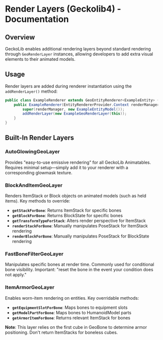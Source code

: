 # Render Layers (Geckolib4) - Documentation

## Overview

GeckoLib enables additional rendering layers beyond standard rendering through `GeoRenderLayer` instances, allowing developers to add extra visual elements to their animated models.

## Usage

Render layers are added during renderer instantiation using the `addRenderLayer()` method:

```java
public class ExampleRenderer extends GeoEntityRenderer<ExampleEntity> {
	public ExampleRenderer(EntityRendererProvider.Context renderManager) {
		super(renderManager, new ExampleEntityModel());
		addRenderLayer(new ExampleGeoRenderLayer(this));
	}
}
```

## Built-In Render Layers

### AutoGlowingGeoLayer

Provides "easy-to-use emissive rendering" for all GeckoLib Animatables. Requires minimal setup—simply add it to your renderer with a corresponding glowmask texture.

### BlockAndItemGeoLayer

Renders ItemStack or Block objects on animated models (such as held items). Key methods to override:

- **`getStackForBone`**: Returns ItemStack for specific bones
- **`getBlockForBone`**: Returns BlockState for specific bones
- **`getTransformTypeForStack`**: Alters render perspective for ItemStack
- **`renderStackForBone`**: Manually manipulates PoseStack for ItemStack rendering
- **`renderBlockForBone`**: Manually manipulates PoseStack for BlockState rendering

### FastBoneFilterGeoLayer

Manipulates specific bones at render time. Commonly used for conditional bone visibility. Important: "reset the bone in the event your condition does not apply."

### ItemArmorGeoLayer

Enables worn-item rendering on entities. Key overridable methods:

- **`getEquipmentSlotForBone`**: Maps bones to equipment slots
- **`getModelPartForBone`**: Maps bones to HumanoidModel parts
- **`getArmorItemForBone`**: Returns relevant ItemStack for bones

**Note**: This layer relies on the first cube in GeoBone to determine armor positioning. Don't return ItemStacks for boneless cubes.
